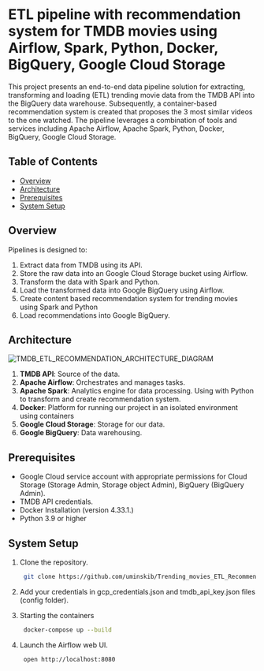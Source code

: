 # ETL pipeline with recommendation system for TMDB movies using Airflow, Spark, Python, Docker, BigQuery, Google Cloud Storage

This project presents an end-to-end data pipeline solution for extracting, transforming and loading (ETL) trending movie data from the TMDB API into the BigQuery data warehouse. 
Subsequently, a container-based recommendation system is created that proposes the 3 most similar videos to the one watched.
The pipeline leverages a combination of tools and services including Apache Airflow, Apache Spark, Python, Docker, BigQuery, Google Cloud Storage.

## Table of Contents

- [Overview](#overview)
- [Architecture](#architecture)
- [Prerequisites](#prerequisites)
- [System Setup](#system-setup)

## Overview

Pipelines is designed to:

1. Extract data from TMDB using its API.
2. Store the raw data into an Google Cloud Storage bucket using Airflow.
3. Transform the data with Spark and Python.
4. Load the transformed data into Google BigQuery using Airflow.
5. Create content based recommendation system for trending movies using Spark and Python
6. Load recommendations into Google BigQuery.

## Architecture
![TMDB_ETL_RECOMMENDATION_ARCHITECTURE_DIAGRAM](https://github.com/uminskib/Trending_movies_ETL_Recommendation/blob/f9ae214228cfe2a46bc7ea4231333ff93a5b75d3/assets/TMDB%20ETL%20Recommendation%20Diagram.png)
1. **TMDB API**: Source of the data.
2. **Apache Airflow**: Orchestrates and manages tasks.
3. **Apache Spark**:  Analytics engine for data processing. Using with Python to transform and create recommendation system.
4. **Docker**: Platform for running our project in an isolated environment using containers
5. **Google Cloud Storage**: Storage for our data.
6. **Google BigQuery**: Data warehousing.

## Prerequisites
- Google Cloud service account with appropriate permissions for Cloud Storage (Storage Admin, Storage object Admin), BigQuery (BigQuery Admin).
- TMDB API credentials.
- Docker Installation (version 4.33.1.)
- Python 3.9 or higher

## System Setup
1. Clone the repository.
   ```bash
    git clone https://github.com/uminskib/Trending_movies_ETL_Recommendation.git
   ```
2. Add your credentials in gcp_credentials.json and tmdb_api_key.json files (config folder).
   
4. Starting the containers
   ```bash
    docker-compose up --build
   ```
5. Launch the Airflow web UI.
   ```bash
    open http://localhost:8080
   ```
